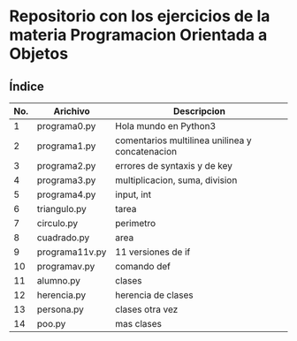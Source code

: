 # Repositorio con los ejercicios de la materia Programacion Orientada a Objetos

## Índice 

|No.|Arichivo|Descripcion|
|--|--|--|
|1|programa0.py|Hola mundo en Python3|
|2|programa1.py|comentarios multilinea unilinea y concatenacion|
|3|programa2.py|errores de syntaxis y de key|
|4|programa3.py|multiplicacion, suma, division|
|5|programa4.py|input, int|
|6|triangulo.py|tarea|
|7|circulo.py|perimetro|
|8|cuadrado.py|area|
|9|programa11v.py|11 versiones de if|
|10|programav.py|comando def|
|11|alumno.py|clases|
|12|herencia.py|herencia de clases|
|13|persona.py|clases otra vez|
|14|poo.py|mas clases|